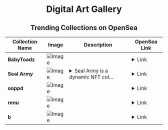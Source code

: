 <div align="center">

# Digital Art Gallery

## Trending Collections on OpenSea

| Collection Name                       | Image                                                                                     | Description                       | OpenSea Link                                                                                          |
|---------------------------------------|-------------------------------------------------------------------------------------------|-----------------------------------|--------------------------------------------------------------------------------------------------------|
| **BabyToadz** | ![Image](https://i.seadn.io/s/raw/files/a1d811f0f609c4874dea7934345e6624.gif?w=500&auto=format?w=200&auto=format) |  | <details><summary>Link</summary>[BabyToadz](https://opensea.io/collection/babytoadz-19)</details> |
| **Seal Army** | ![Image](https://i.seadn.io/s/raw/files/c310603f5250906c22a0adaf001f64e8.png?w=500&auto=format?w=200&auto=format) | <details><summary>Seal Army is a dynamic NFT col...</summary>Seal Army is a dynamic NFT collection featuring a squad of fearless, playful seals, each with its own unique personality, ready to take over the digital seas!</details> | <details><summary>Link</summary>[Seal Army](https://opensea.io/collection/seal-army-217)</details> |
| **ooppd** | ![Image](https://raw.seadn.io/files/d4e391b552ce28940baa79a4eda297dd.svg?w=200&auto=format) |  | <details><summary>Link</summary>[ooppd](https://opensea.io/collection/ooppd)</details> |
| **renu** | ![Image](https://i.seadn.io/s/raw/files/0bafb6a7b2b14c3e4fa339c8eeb36bd6.jpg?w=500&auto=format?w=200&auto=format) |  | <details><summary>Link</summary>[renu](https://opensea.io/collection/renu)</details> |
| **b** | ![Image](https://i.seadn.io/s/raw/files/0c32d68447dfdec4b4b83c9791cf39da.jpg?w=500&auto=format?w=200&auto=format) |  | <details><summary>Link</summary>[b](https://opensea.io/collection/b-2281)</details> |

</div>